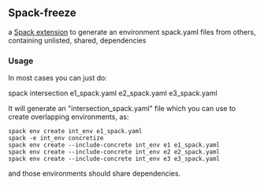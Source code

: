 

## Spack-freeze

a [Spack extension](https://spack.readthedocs.io/en/latest/extensions.html#custom-extensions) to generate an  environment spack.yaml files from others, containing unlisted, shared, dependencies


### Usage

In most cases you can just do:

  spack intersection e1_spack.yaml e2_spack.yaml e3_spack.yaml

It will generate an "intersection_spack.yaml" file which you can
use to create overlapping environments, as:

```
spack env create int_env e1_spack.yaml
spack -e int_env concretize 
spack env create --include-concrete int_env e1 e1_spack.yaml
spack env create --include-concrete int_env e2 e2_spack.yaml
spack env create --include-concrete int_env e3 e3_spack.yaml
```
and those environments should share dependencies.
